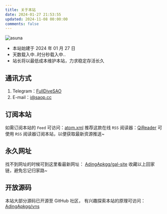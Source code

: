 ```yaml
---
title: 关于本站
date: 2024-01-27 21:53:55
updated: 2024-11-08 00:00:00
comments: false
---
```


![asuna](https://registry.npmmirror.com/js-asuna/latest/files/pic/Asuna/Asuna16x9.webp)

- 本站始建于 2024 年 01 月 27 日
- <span id="timeDate">天数载入中..</span><span id="times">时分秒载入中..</span>
- 站长将以最低成本维护本站，力求稳定存活长久

## 通讯方式

1. Telegram：[FullDiveSAO](https://t.me/FullDiveSAO)
2. E-mail：[i@saop.cc](mailto:i@saop.cc)

## 订阅本站

如需订阅本站的 `Feed` 可访问：[atom.xml](/atom.xml)
推荐这款在线 `RSS` 阅读器：[QiReader](https://www.qireader.com/)
可使用 `RSS` 阅读器订阅本站，以便获取最新资源推送~

## 永久网址

找不到网址的时候可到这里看最新网址：
[AdingApkgg/gal-site](https://github.com/AdingApkgg/gal-site/blob/main/README.md)
收藏以上回家链，避免忘记归家路~

## 开放源码

本站大部分源码已开源至 GitHub 社区，
有兴趣探索本站的原理可访问：
[AdingApkgg/vns](https://github.com/AdingApkgg/vns)
